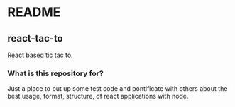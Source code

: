 # README #
## react-tac-to ##
React based tic tac to.
### What is this repository for? ###
Just a place to put up some test code and pontificate with others about the best usage, format, structure, of react applications with node.